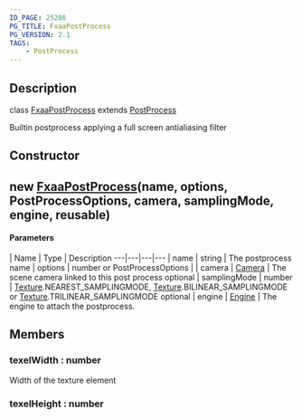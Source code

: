 ```yaml
---
ID_PAGE: 25286
PG_TITLE: FxaaPostProcess
PG_VERSION: 2.1
TAGS:
    - PostProcess
---
```

## Description

class [FxaaPostProcess](/classes/2.4/FxaaPostProcess) extends [PostProcess](/classes/2.4/PostProcess)

Builtin postprocess applying a full screen antialiasing filter

## Constructor

## new [FxaaPostProcess](/classes/2.4/FxaaPostProcess)(name, options, PostProcessOptions, camera, samplingMode, engine, reusable)



#### Parameters
 | Name | Type | Description
---|---|---|---
 | name | string |    The postprocess name
 | options | number or PostProcessOptions | 
 | camera | [Camera](/classes/2.4/Camera) |    The scene camera linked to this post process
optional | samplingMode | number |    [Texture](/classes/2.4/Texture).NEAREST_SAMPLINGMODE, [Texture](/classes/2.4/Texture).BILINEAR_SAMPLINGMODE or [Texture](/classes/2.4/Texture).TRILINEAR_SAMPLINGMODE
optional | engine | [Engine](/classes/2.4/Engine) |    The engine to attach the postprocess.
## Members

### texelWidth : number

Width of the texture element

### texelHeight : number



